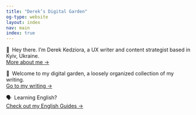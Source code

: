```yaml
---
title: "Derek’s Digital Garden"
og-type: website
layout: index
nav: main
index: true
---
```


👋&ensp;Hey there. I’m Derek Kedziora, a UX writer and content strategist based in Kyiv, Ukraine.  
<a href="/about" class="internal-link">More about me&nbsp;&rarr;</a>

🌿&ensp;Welcome to my digital garden, a loosely organized collection of my writing.  
<a href="/blog" class="internal-link">Go to my writing&nbsp;&rarr;</a>

🗣&ensp;Learning English?  
<a href="/english" class="internal-link">Check out my English Guides&nbsp;&rarr;</a>